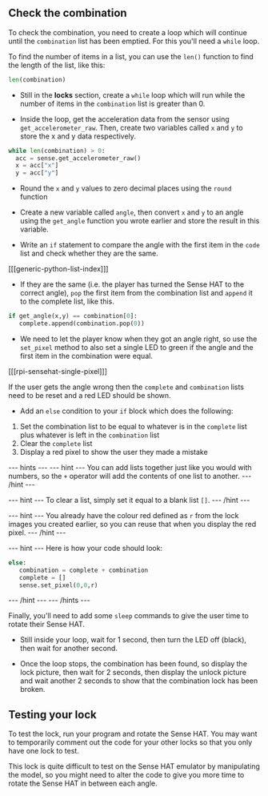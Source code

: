 ## Check the combination

To check the combination, you need to create a loop which will continue until the `combination` list has been emptied. For this you'll need a `while` loop.

To find the number of items in a list, you can use the `len()` function to find the length of the list, like this:

```python
len(combination)
```

+ Still in the **locks** section, create a `while` loop which will run while the number of items in the `combination` list is greater than 0.

+ Inside the loop, get the acceleration data from the sensor using `get_accelerometer_raw`. Then, create two variables called `x` and `y` to store the x and y data respectively.

```python
while len(combination) > 0:
  acc = sense.get_accelerometer_raw()
  x = acc["x"]
  y = acc["y"]
```

+ Round the `x` and `y` values to zero decimal places using the `round` function

+ Create a new variable called `angle`, then convert `x` and `y` to an angle using the `get_angle` function you wrote earlier and store the result in this variable.

+ Write an `if` statement to compare the angle with the first item in the `code` list and check whether they are the same.

[[[generic-python-list-index]]]

+ If they are the same (i.e. the player has turned the Sense HAT to the correct angle), `pop` the first item from the combination list and `append` it to the complete list, like this.

```python
if get_angle(x,y) == combination[0]:
   complete.append(combination.pop(0))
```

+ We need to let the player know when they got an angle right, so use the `set_pixel` method to also set a single LED to green if the angle and the first item in the combination were equal.

[[[rpi-sensehat-single-pixel]]]

If the user gets the angle wrong then the `complete` and `combination` lists need to be reset and a red LED should be shown.

+ Add an `else` condition to your `if` block which does the following:

1. Set the combination list to be equal to whatever is in the `complete` list plus whatever is left in the `combination` list
1. Clear the `complete` list
1. Display a red pixel to show the user they made a mistake

--- hints ---
--- hint ---
You can add lists together just like you would with numbers, so the `+` operator will add the contents of one list to another.
--- /hint ---

--- hint ---
To clear a list, simply set it equal to a blank list `[]`.
--- /hint ---

--- hint ---
You already have the colour red defined as `r` from the lock images you created earlier, so you can reuse that when you display the red pixel.
--- /hint ---

--- hint ---
Here is how your code should look:

```python
else:
   combination = complete + combination
   complete = []
   sense.set_pixel(0,0,r)
```
--- /hint ---
--- /hints ---

Finally, you'll need to add some `sleep` commands to give the user time to rotate their Sense HAT.

+ Still inside your loop, wait for 1 second, then turn the LED off (black), then wait for another second.

+ Once the loop stops, the combination has been found, so display the lock picture, then wait for 2 seconds, then display the unlock picture and wait another 2 seconds to show that the combination lock has been broken.

## Testing your lock
To test the lock, run your program and rotate the Sense HAT. You may want to temporarily comment out the code for your other locks so that you only have one lock to test.

This lock is quite difficult to test on the Sense HAT emulator by manipulating the model, so you might need to alter the code to give you more time to rotate the Sense HAT in between each angle. 
